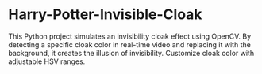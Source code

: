# Harry-Potter-Invisible-Cloak
This Python project simulates an invisibility cloak effect using OpenCV. By detecting a specific cloak color in real-time video and replacing it with the background, it creates the illusion of invisibility. Customize cloak color with adjustable HSV ranges.
